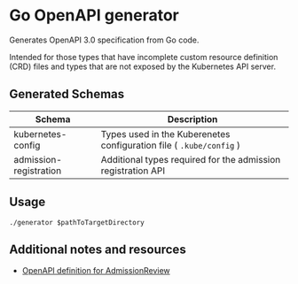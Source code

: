 # Go OpenAPI generator

Generates OpenAPI 3.0 specification from Go code.

Intended for those types that have incomplete custom resource definition (CRD) files and types that are not exposed by the Kubernetes API server.

## Generated Schemas

| Schema                 | Description                                                         |
|------------------------|---------------------------------------------------------------------|
| kubernetes-config      | Types used in the Kuberenetes configuration file ( `.kube/config` ) |
| admission-registration | Additional types required for the admission registration API        |


## Usage

```shell
./generator $pathToTargetDirectory
```

## Additional notes and resources

- [OpenAPI definition for AdmissionReview](https://github.com/kubernetes/kubernetes/issues/84081)
